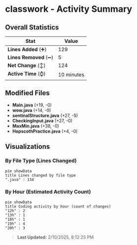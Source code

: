# classwork - Activity Summary 

## Overall Statistics

| Stat                   | Value                                                             |
| ---------------------- | ----------------------------------------------------------------- |
| **Lines Added** (➕)   | 129                                          |
| **Lines Removed** (➖) | 5                                        |
| **Net Change** (↕)    | 124                |
| **Active Time** (⌚)   | 10 minutes |


## Modified Files
- **Main.java** (+19, -0)
- **wow.java** (+14, -0)
- **sentinalStructure.java** (+27, -5)
- **CheckingInput.java** (+27, -0)
- **MaxMin.java** (+38, -0)
- **HopscothPractice.java** (+4, -0)

## Visualizations

### By File Type (Lines Changed)

```mermaid
pie showData
title Lines changed by file type
".java" : 134
```

### By Hour (Estimated Activity Count)

```mermaid
pie showData
title Coding activity by hour (count of changes)
"12h" : 2
"13h" : 1
"18h" : 1
"19h" : 4
"20h" : 3
```


> **Last Updated:** 2/10/2025, 8:12:25 PM